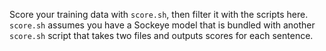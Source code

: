 Score your training data with `score.sh`, then filter it with the scripts here.
`score.sh` assumes you have a Sockeye model that is bundled with another `score.sh` script that takes two files and outputs scores for each sentence.
